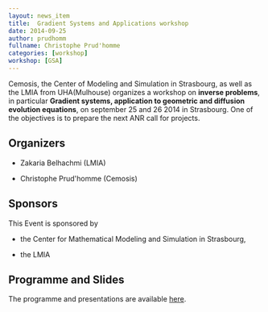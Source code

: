 ```yaml
---
layout: news_item
title:  Gradient Systems and Applications workshop
date: 2014-09-25
author: prudhomm
fullname: Christophe Prud'homme
categories: [workshop]
workshop: [GSA]
---
```



Cemosis, the Center of Modeling and Simulation in Strasbourg, as well as the
LMIA from UHA(Mulhouse) organizes a workshop on **inverse problems**, in
particular **Gradient systems, application to geometric and diffusion
evolution equations**, on september 25 and 26 2014 in Strasbourg. One of
the objectives is to prepare the next ANR call for projects.

## Organizers

 - Zakaria Belhachmi (LMIA)

 - Christophe Prud'homme (Cemosis)

## Sponsors

This Event is sponsored  by

  - the Center for Mathematical Modeling and Simulation in Strasbourg,

  - the LMIA


## Programme and Slides

The programme and presentations are available [here](http://www.cemosis.fr/home/evenements/gradient-systems-and-applications).
